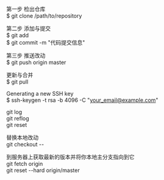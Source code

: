 第一步 检出仓库 <br>
$ git clone /path/to/repository <br>

第二步 添加与提交 <br>
$ git add <filename> <br>
$ git commit -m "代码提交信息" <br>

第三步 推送改动 <br>
$ git push origin master <br>

更新与合并 <br>
$ git pull <br>

Generating a new SSH key <br>
$ ssh-keygen -t rsa -b 4096 -C "your_email@example.com" <br>

git log <br>
git reflog <br>
git reset <id> <br>

替换本地改动 <br>
git checkout -- <filename> <br>

到服务器上获取最新的版本并将你本地主分支指向到它 <br>
git fetch origin <br>
git reset --hard origin/master <br>
